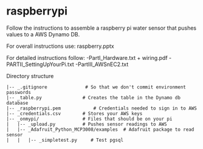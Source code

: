 # raspberrypi

Follow the instructions to assemble a raspberry pi water sensor that pushes values to a AWS Dynamo DB. 

For overall instructions use: raspberry.pptx

For detailed instructions follow:
-PartI_Hardware.txt + wiring.pdf
-PARTII_SettingUpYourPi.txt
-PartIII_AWSnEC2.txt



Directory structure
```
|-- _.gitignore              # So that we don't commit environment passwords
|-- _table.py        		# Creates the table in the Dynamo db database
|-- _raspberrypi.pem        	# Credentials needed to sign in to AWS
|-- _credentials.csv  		# Stores your AWS keys 
|-- _onmypi/                # Files that should be on your pi
|	|-- _upload.py        	# Pushes sensor readings to AWS
|	|-- _Adafruit_Python_MCP3008/examples  # Adafruit package to read sensor 
|	|	|-- _simpletest.py     # Test pgsql
```